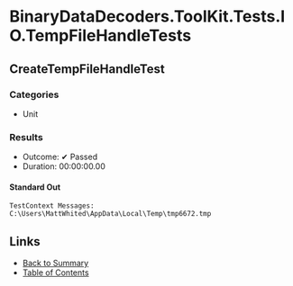 # BinaryDataDecoders.ToolKit.Tests.IO.TempFileHandleTests

## CreateTempFileHandleTest

### Categories

* Unit

### Results

* Outcome: ✔ Passed
* Duration: 00:00:00.00

#### Standard Out

```
TestContext Messages:
C:\Users\MattWhited\AppData\Local\Temp\tmp6672.tmp
```

## Links

* [Back to Summary](../Summary.md)
* [Table of Contents](../../TOC.md)
